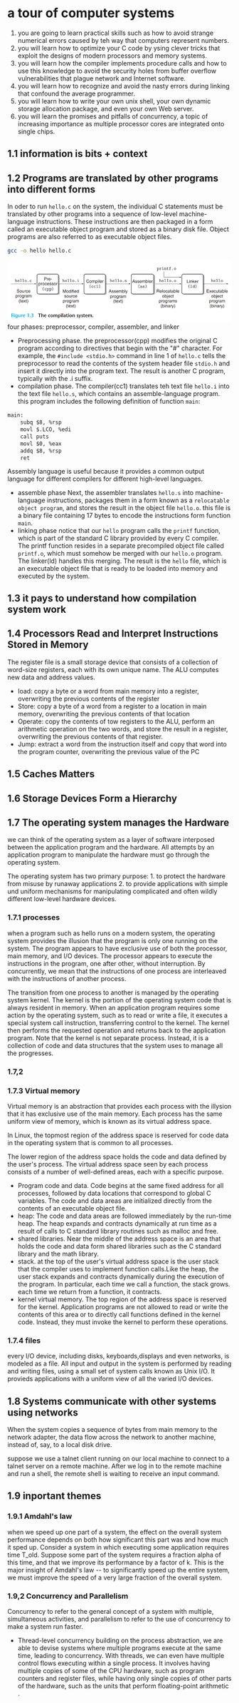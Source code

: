 # a tour of computer systems
1. you are going to learn practical skills such as how to avoid strange numerical errors caused by teh way that computers represent numbers.
2. you will learn how to optimize your C code by ysing clever tricks that exploit the designs of modern processors and memory systems.
3. you will learn how the compiler implements procedure calls and how to use this knowledge to avoid the security holes from buffer overflow vulnerabilities that plague network and Internet software.
4. you will learn how to recognize and avoid the nasty errors during linking that confound the average programmer.
5. you will learn how to write your own unix shell, your own dynamic storage allocation package, and even your own Web server.
6. you will learn the promises and pitfalls of concurrency, a topic of increasing importance as multiple processor cores are integrated onto single chips.
## 1.1 information is bits + context
## 1.2 Programs are translated by other programs into different forms
In oder to run `hello.c` on the system, the individual C statements must be translated by other programs into a sequence of low-level machine-language instructions.
These instructions are then packaged in a form called an executable object program and stored as a binary disk file.
Object programs are also referred to as executable object files.

```bash
gcc -o hello hello.c
```
![compilation_system](../pic/compilation_system.png)
four phases: preprocessor, compiler, assembler, and linker
- Preprocessing phase.
the preprocessor(cpp) modifies the original C program according to directives that begin with the "#" character. 
For example, the `#include <stdio.h>` command in line 1 of `hello.c` tells the preprocessor to read the contents of the system header file `stdio.h` and insert it directly into the program text. 
The result is another C program, typically with the .i suffix.
- compilation phase.
The compiler(cc1) translates teh text file `hello.i` into the text file `hello.s`, which contains an assemble-language program.
this program includes the following definition of function `main`:
```
main:
    subq $8, %rsp
    movl $.LCO, %edi
    call puts
    movl $0, %eax
    addq $8, %rsp
    ret
```
Assembly language is useful because it provides a common output language for different compilers for different high-level languages.
- assemble phase
Next, the assembler translates `hello.s` into machine-language instructions, packages them in a form known as a `relocatable object program`, and stores the result in the object file `hello.o`. 
this file is a binary file containing 17 bytes to encode the instructions form function `main`. 
- linking phase
notice that our `hello` program calls the `printf` function, which is part of the standard C library provided by every C compiler.
The printf function resides in a separate precompiled object file called `printf.o`, which must somehow be merged with our `hello.o` program.
The linker(ld) handles this merging.
The result is the `hello` file, which is an executable object file that is ready to be loaded into memory and executed by the system.

## 1.3 it pays to understand how compilation system work

## 1.4 Processors Read and Interpret Instructions Stored in Memory
The register file is a small storage device that consists of a collection of word-size registers, 
each with its own unique name.
The ALU computes new data and address values.
- load: copy a byte or a word from main memory into a register, overwriting the previous contents of the register
- Store: copy a byte of a word from a register to a location in main memory, overwriting the previous contents of that location
- Operate: copy the contents of tow registers to the ALU, perform an arithmetic operation on the two words, and store the result in a register, overwriting the previous contents of that register.
- Jump: extract a word from the instruction itself and copy that word into the program counter, overwriting the previous value of the PC
  
## 1.5 Caches Matters
## 1.6 Storage Devices Form a Hierarchy
## 1.7 The operating system manages the Hardware
we can think of the operating system as a layer of software interposed between the application program and the hardware.
All attempts by an application program to manipulate the hardware must go through the operating system.

The operating system has two primary purpose:
    1. to protect the hardware from misuse by runaway applications
    2. to provide applications with simple und uniform mechanisms for manipulating complicated and often wildly different low-level hardware devices.

### 1.7.1 processes
when a program such as hello runs on a modern system, the operating system provides the illusion that the program is only one running on the system.
The program appears to have exclusive use of both the processor, main memory, and I/O devices.
The processor appears to execute the instructions in the program, one after other, without interruption.
By concurrently, we mean that the instructions of one process are interleaved with the instructions of another process.

The transition from one process to another is managed by the operating system kernel.
The kernel is the portion of the operating system code that is always resident in memory.
When an application program requires some action by the operating system, such as to read or write a file, 
it executes a special system call instruction,
transferring control to the kernel.
The kernel then performs the requested operation and returns back to the application program.
Note that the kernel is not separate process. Instead, it is a collection of code and data structures that the system uses to manage all the progresses.

### 1.7,2
### 1.7.3 Virtual memory
Virtual memory is an abstraction that provides each process with the illysion that it has exclusive use of the main memory.
Each process has the same uniform view of memory, which is known as its virtual address space.

In Linux, the topmost region of the address space is reserved for code data in the operating system that is common to all processes.

The lower region of the address space holds the code and data defined by the user's process.
The virtual address space seen by each process consists of a number of well-defined areas, each with a specific purpose.
- Program code and data. Code begins at the same fixed address for all processes, followed by data locations that correspond to global C variables. 
  The code and data areas are initialized directly from the contents of an executable object file.
- heap: The code and data areas are followed immediately by the run-time heap. The heap expands and contracts dynamically at run time as a result of calls to C standard library routines such as malloc and free.
- shared libraries. Near the middle of the address space is an area that holds the code and data form shared libraries such as the C standard library and the math library. 
- stack. at the top of the user's virtual address space is the user stack that the compiler uses to implement function calls.Like the heap, the user stack expands and contracts dynamically during the execution of the program.
  In particular, each time we call a function, the stack grows. each time we return from a function, it contracts.
- kernel virtual memory. The top region of the address space is reserved for the kernel.
  Application programs are not allowed to read or write the contents of this area or to directly call functions defined in the kernel code. Instead, they must invoke the kernel to perform these operations.

### 1.7.4 files
every I/O device, including disks, keyboards,displays and even networks,
is modeled as a file.
All input and output in the system is performed by reading and writing files, using a small set of system calls known as Unix I/O.
It provieds applications with a uniform view of all the varied I/O devices.

## 1.8 Systems communicate with other systems using networks
When the system copies a sequence of bytes from main memory to the network adapter,
the data flow across the network to another machine, 
instead of, say, to a local disk drive.

suppose we use a talnet client running on our local machine to connect to a talnet server on a remote machine.
After we log in to the remote machine and run a shell,
the remote shell is waiting to receive an input command.

## 1.9 inportant themes
### 1.9.1 Amdahl's law
when we speed up one part of a system, the effect on the overall system performance depends on both how significant this part was and how much it sped up.
Consider a system in which executing some application requires time T_old.
Suppose some part of the system requires a fraction alpha of this time, and that we improve its performance by a factor of k.
This is the major insight of Amdahl's law -- to significantly speed up the entire system, we must improve the speed of a very large fraction of the overall system.
### 1.9,2 Concurrency and Parallelism
Concurrency to refer to the general concept of a system with multiple, simultaneous activities,
and parallelism to refer to the use of concurrency to make a system run faster.

- Thread-level concurrency
  building on the process abstraction, we are able to devise systems where multiple programs execute at the same time, leading to concurrency.
  With threads, we can even have multiple control flows executing within a single process.
  It involves having multiple copies of some of the CPU hardware, such as program counters and register files, while having only single copies of other parts of the hardware,
  such as the units that perform floating-point arithmetic
.